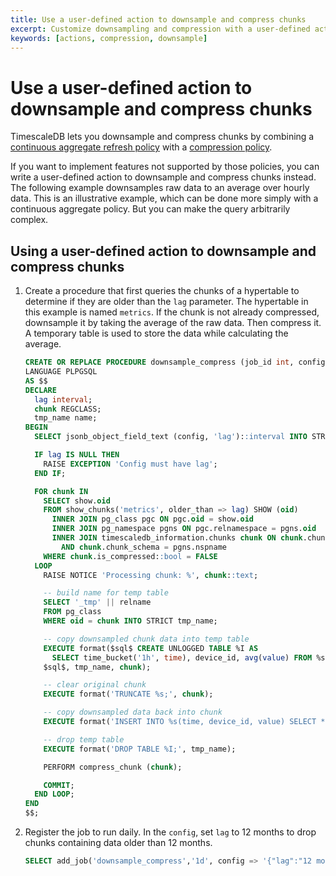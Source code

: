 ```yaml
---
title: Use a user-defined action to downsample and compress chunks
excerpt: Customize downsampling and compression with a user-defined action
keywords: [actions, compression, downsample]
---
```


# Use a user-defined action to downsample and compress chunks
TimescaleDB lets you downsample and compress chunks by combining a
[continuous aggregate refresh policy][cagg-refresh] with a
[compression policy][compression].

If you want to implement features not supported by those policies, you can write
a user-defined action to downsample and compress chunks instead. The following
example downsamples raw data to an average over hourly data. This is an
illustrative example, which can be done more simply with a continuous aggregate
policy. But you can make the query arbitrarily complex.

<procedure>

## Using a user-defined action to downsample and compress chunks
1.  Create a procedure that first queries the chunks of a hypertable to
    determine if they are older than the `lag` parameter. The hypertable in this
    example is named `metrics`. If the chunk is not already compressed,
    downsample it by taking the average of the raw data. Then compress it. A
    temporary table is used to store the data while calculating the average.
    ```sql
    CREATE OR REPLACE PROCEDURE downsample_compress (job_id int, config jsonb)
    LANGUAGE PLPGSQL
    AS $$
    DECLARE
      lag interval;
      chunk REGCLASS;
      tmp_name name;
    BEGIN
      SELECT jsonb_object_field_text (config, 'lag')::interval INTO STRICT lag;

      IF lag IS NULL THEN
        RAISE EXCEPTION 'Config must have lag';
      END IF;

      FOR chunk IN
        SELECT show.oid
        FROM show_chunks('metrics', older_than => lag) SHOW (oid)
          INNER JOIN pg_class pgc ON pgc.oid = show.oid
          INNER JOIN pg_namespace pgns ON pgc.relnamespace = pgns.oid
          INNER JOIN timescaledb_information.chunks chunk ON chunk.chunk_name = pgc.relname
            AND chunk.chunk_schema = pgns.nspname
        WHERE chunk.is_compressed::bool = FALSE
      LOOP
        RAISE NOTICE 'Processing chunk: %', chunk::text;

        -- build name for temp table
        SELECT '_tmp' || relname
        FROM pg_class
        WHERE oid = chunk INTO STRICT tmp_name;

        -- copy downsampled chunk data into temp table
        EXECUTE format($sql$ CREATE UNLOGGED TABLE %I AS
          SELECT time_bucket('1h', time), device_id, avg(value) FROM %s GROUP BY 1, 2;
        $sql$, tmp_name, chunk);

        -- clear original chunk
        EXECUTE format('TRUNCATE %s;', chunk);

        -- copy downsampled data back into chunk
        EXECUTE format('INSERT INTO %s(time, device_id, value) SELECT * FROM %I;', chunk, tmp_name);

        -- drop temp table
        EXECUTE format('DROP TABLE %I;', tmp_name);

        PERFORM compress_chunk (chunk);

        COMMIT;
      END LOOP;
    END
    $$;
    ```
1.  Register the job to run daily. In the `config`, set `lag` to 12 months
    to drop chunks containing data older than 12 months.
    ```sql
    SELECT add_job('downsample_compress','1d', config => '{"lag":"12 month"}');
    ```

</procedure>

[cagg-refresh]: /timescaledb/:currentVersion:/how-to-guides/continuous-aggregates/create-a-continuous-aggregate/
[compression]: /timescaledb/:currentVersion:/how-to-guides/compression/about-compression/
